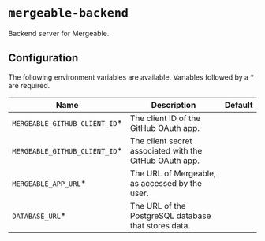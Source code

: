 # `mergeable-backend`

Backend server for Mergeable.

## Configuration

The following environment variables are available.
Variables followed by a \* are required.

| Name                           | Description                                             | Default |
| ------------------------------ | ------------------------------------------------------- | ------- |
| `MERGEABLE_GITHUB_CLIENT_ID`\* | The client ID of the GitHub OAuth app.                  |         |
| `MERGEABLE_GITHUB_CLIENT_ID`\* | The client secret associated with the GitHub OAuth app. |         |
| `MERGEABLE_APP_URL`\*          | The URL of Mergeable, as accessed by the user.          |         |
| `DATABASE_URL`\*               | The URL of the PostgreSQL database that stores data.    |         |
